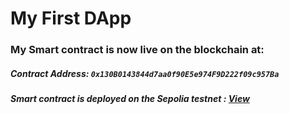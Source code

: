 # My First DApp

### My Smart contract is now live on the blockchain at:
##### Contract Address: `0x130B0143844d7aa0f90E5e974F9D222f09c957Ba`
##### Smart contract is deployed on the Sepolia testnet : [View](https://sepolia.etherscan.io/address/0x130B0143844d7aa0f90E5e974F9D222f09c957Ba)